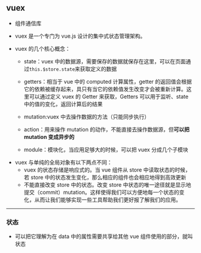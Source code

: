 ## vuex

- 组件通信库

- vuex 是一个专门为 vue.js 设计的集中式状态管理架构。

- vuex 的几个核心概念：

  - state：vuex 中的数据源，需要保存的数据就保存在这里，可以在页面通过`this.$store.state`来获取定义的数据

  - getters：相当于 vue 中的 computed 计算属性，getter 的返回值会根据它的依赖被缓存起来，具只有当它的依赖值发生改变才会被重新计算。这里可以通过定义 vuex 的 Getter 来获取，Getters 可以用于监听、state 中的值的变化，返回计算后的结果

  - mutation:vuex 中去操作数据的方法（只能同步执行）

  - action：用来操作 mutation 的动作，不能直接去操作数据源，但**可以把 mutation 变成异步的**

  - module：模块化，当应用足够大的时候，可以把 vuex 分成几个子模块

* vuex 与单纯的全局对象有以下两点不同：
  - vuex 的状态存储是响应式的。当 vue 组件从 store 中读取状态的时候，若 store 中的状态发生变化，那么相应的组件也会相应地得到高效更新
  - 不能直接改变 store 中的状态。改变 store 中状态的唯一途径就是显示地提交（commit）mutation。这样使得我们可以方便地每一个状态的变化，从而让我们能够实现一些工具帮助我们更好报了解我们的应用。

---

### 状态

- 可以把它理解为在 data 中的属性需要共享给其他 vue 组件使用的部分，就叫状态

